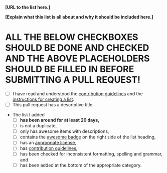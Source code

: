 <!-- Please fill in the **bold** fields and tick all applicable boxes by placing an "x" inside "[ ]". -->

**[URL to the list here.]**

**[Explain what this list is all about and why it should be included here.]**

# ALL THE BELOW CHECKBOXES SHOULD BE DONE AND CHECKED AND THE ABOVE PLACEHOLDERS SHOULD BE FILLED IN BEFORE SUBMITTING A PULL REQUEST!

- [ ] I have read and understood the [contribution guidelines](https://github.com/sindresorhus/awesome/blob/master/contributing.md) and the [instructions for creating a list](https://github.com/sindresorhus/awesome/blob/master/create-list.md).
- [ ] This pull request has a descriptive title.
- The list I added
	- [ ] **has been around for at least 20 days,**
	- [ ] is not a duplicate,
	- [ ] only has awesome items with descriptions,
	- [ ] contains the [awesome badge](https://github.com/sindresorhus/awesome/blob/master/awesome.md#awesome-badge) on the right side of the list heading,
	- [ ] has an [appropriate license](https://github.com/sindresorhus/awesome/blob/master/awesome.md#choose-an-appropriate-license),
	- [ ] has [contribution guidelines](https://github.com/sindresorhus/awesome/blob/master/awesome.md#include-contribution-guidelines),
	- [ ] has been checked for inconsistent formatting, spelling and grammar, and
	- [ ] has been added at the bottom of the appropriate category.
